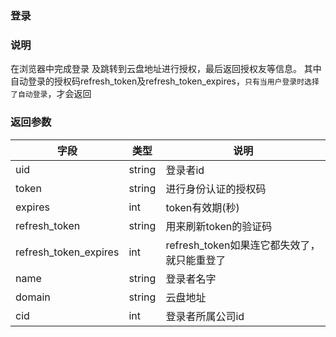 ### 登录

### 说明
在浏览器中完成登录 及跳转到云盘地址进行授权，最后返回授权友等信息。
其中自动登录的授权码refresh_token及refresh_token_expires，`只有当用户登录时选择了自动登录`，才会返回

### 返回参数
|字段  |类型  |说明  |
|--------|--------|------- |
|uid     | string |登录者id |
|token   | string | 进行身份认证的授权码 |
|expires | int | token有效期(秒)  |
|refresh_token|string|用来刷新token的验证码|
|refresh_token_expires|int|refresh_token如果连它都失效了，就只能重登了|
|name    | string |登录者名字 |
|domain  | string|云盘地址|
|cid     | int   |登录者所属公司id |
